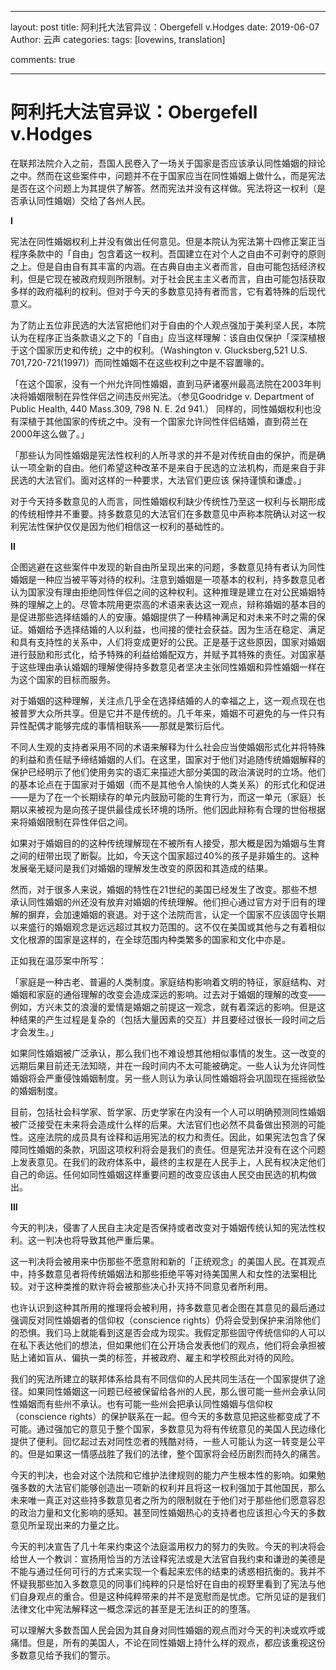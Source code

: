 ---
layout: post
title: 阿利托大法官异议：Obergefell v.Hodges
date: 2019-06-07
Author: 云声
categories: 
tags: [lovewins, translation]

comments: true

___

# 阿利托大法官异议：Obergefell v.Hodges



在联邦法院介入之前，吾国人民卷入了一场关于国家是否应该承认同性婚姻的辩论之中。然而在这些案件中，问题并不在于国家应当在同性婚姻上做什么，而是宪法是否在这个问题上为其提供了解答。然而宪法并没有这样做。宪法将这一权利（是否承认同性婚姻）交给了各州人民。

  

**I**

  

宪法在同性婚姻权利上并没有做出任何意见。但是本院认为宪法第十四修正案正当程序条款中的「自由」包含着这一权利。吾国建立在对个人之自由不可剥夺的原则之上。但是自由自有其丰富的内涵。在古典自由主义者而言，自由可能包括经济权利，但是它现在被政府规则所限制。对于社会民主主义者而言，自由可能包括获取多样的政府福利的权利。但对于今天的多数意见持有者而言，它有着特殊的后现代意义。

  

为了防止五位非民选的大法官把他们对于自由的个人观点强加于美利坚人民，本院认为在程序正当条款语义之下的「自由」应当这样理解：该自由仅保护「深深植根于这个国家历史和传统」之中的权利。（Washington v. Glucksberg,521 U.S. 701,720-721(1997)）而同性婚姻不在这些权利之中是不容置喙的。

  

「在这个国家，没有一个州允许同性婚姻，直到马萨诸塞州最高法院在2003年判决将婚姻限制在异性伴侣之间违反州宪法。（参见Goodridge v. Department of Public Health, 440 Mass.309, 798 N. E. 2d 941.） 同样的，同性婚姻权利也没有深植于其他国家的传统之中。没有一个国家允许同性伴侣结婚，直到荷兰在2000年这么做了。」

  

「那些认为同性婚姻是宪法性权利的人所寻求的并不是对传统自由的保护，而是确认一项全新的自由。他们希望这种改革不是来自于民选的立法机构，而是来自于非民选的大法官们。面对这样的一种要求，大法官们更应该 保持谨慎和谦虚。」

  

对于今天持多数意见的人而言，同性婚姻权利缺少传统性乃至这一权利与长期形成的传统相悖并不重要。持多数意见的大法官们在多数意见中声称本院确认对这一权利宪法性保护仅仅是因为他们相信这一权利的基础性的。

  

**II**

  

企图逃避在这些案件中发现的新自由所呈现出来的问题，多数意见持有者认为同性婚姻是一种应当被平等对待的权利。注意到婚姻是一项基本的权利，持多数意见者认为国家没有理由拒绝同性伴侣之间的这种权利。这种推理是建立在对公民婚姻特殊的理解之上的。尽管本院用更崇高的术语来表达这一观点，辩称婚姻的基本目的是促进那些选择结婚的人的安康。婚姻提供了一种精神满足和对未来不时之需的保证。婚姻给予选择结婚的人以利益，也间接的使社会获益。因为生活在稳定、满足和具有支持性的关系中，人们将变成更好的公民。正是基于这些原因，国家对婚姻进行鼓励和形式化，给予特殊的利益给婚配双方，并赋予其特殊的责任。对国家基于这些理由承认婚姻的理解使得持多数意见者坚决主张同性婚姻和异性婚姻一样在为这个国家的目标而服务。

  

对于婚姻的这种理解，关注点几乎全在选择结婚的人的幸福之上，这一观点现在也被普罗大众所共享。但是它并不是传统的。几千年来，婚姻不可避免的与一件只有异性配偶才能够完成的事情相联系——那就是繁衍后代。

  

不同人生观的支持者采用不同的术语来解释为什么社会应当使婚姻形式化并将特殊的利益和责任赋予缔结婚姻的人们。在这里，国家对于他们对追随传统婚姻解释的保护已经明示了他们使用务实的语汇来描述大部分美国的政治演说时的立场。他们的基本论点在于国家对于婚姻（而不是其他令人愉快的人类关系）的形式化和促进——是为了在一个长期续存的单元内鼓励可能的生育行为，而这一单元（家庭）长期以来被视为是向孩子提供最佳成长环境的场所。他们因此辩称有合理的世俗根据来将婚姻限制在异性伴侣之间。

  

如果对于婚姻目的的这种传统理解现在不被所有人接受，那大概是因为婚姻与生育之间的纽带出现了断裂。比如，今天这个国家超过40%的孩子是非婚生的。这种发展毫无疑问是我们对婚姻的理解发生改变的原因和其造成的结果。

  

然而，对于很多人来说，婚姻的特性在21世纪的美国已经发生了改变。那些不想承认同性婚姻的州还没有放弃对婚姻的传统理解。他们担心通过官方对于旧有的理解的摒弃，会加速婚姻的衰退。对于这个法院而言，认定一个国家不应该固守长期以来盛行的婚姻观念是远远超过其权力范围的。这不仅在美国或其他与之有着相似文化根源的国家是这样的，在全球范围内种类繁多的国家和文化中亦是。

  

正如我在温莎案中所写：

  

「家庭是一种古老、普遍的人类制度。家庭结构影响着文明的特征，家庭结构、对婚姻和家庭的通俗理解的改变会造成深远的影响。过去对于婚姻的理解的改变——例如，方兴未艾的浪漫的爱情是婚姻之前提这一观念，就有着深远的影响。但是这种结果的产生过程是复杂的（包括大量因素的交互）并且要经过很长一段时间之后才会发生。」

  

如果同性婚姻被广泛承认，那么我们也不难设想其他相似事情的发生。这一改变的远期后果目前还无法知晓，并在一段时间内不太可能被确定。一些人认为允许同性婚姻将会严重侵蚀婚姻制度。另一些人则认为承认同性婚姻将会巩固现在摇摇欲坠的婚姻制度。

  

目前，包括社会科学家、哲学家、历史学家在内没有一个人可以明确预测同性婚姻被广泛接受在未来将会造成什么样的后果。大法官们也必然不具备做出预测的可能性。这座法院的成员具有诠释和运用宪法的权力和责任。因此，如果宪法包含了保障同性婚姻的条款，巩固这项权利将会是我们的责任。但是宪法并没有在这个问题上发表意见。在我们的政府体系中，最终的主权是在人民手上，人民有权决定他们自己的命运。任何如同性婚姻这样重要问题的改变应该由人民交由民选的机构做出。

  

**III**

  

今天的判决，侵害了人民自主决定是否保持或者改变对于婚姻传统认知的宪法性权利。这一判决也将导致其他严重后果。

  

这一判决将会被用来中伤那些不愿意附和新的「正统观念」的美国人民。在其观点中，持多数意见者将传统婚姻法和那些拒绝平等对待美国黑人和女性的法案相比较。对于这种类推的默许将会被那些决心扑灭持不同意见者所利用。

  

也许认识到这种其所用的推理将会被利用，持多数意见者企图在其意见的最后通过强调反对同性婚姻者的信仰权（conscience rights）仍将会受到保护来消除他们的恐惧。我们马上就能看到这是否会成为现实。我假定那些固守传统信仰的人可以在私下表达他们的想法，但如果他们在公开场合发表他们的观点，他们将会承担被贴上诸如盲从、偏执一类的标签，并被政府、雇主和学校照此对待的风险。

  

我们的宪法所建立的联邦体系给具有不同信仰的人民共同生活在一个国家提供了途径。如果同性婚姻这一问题已经被保留给各州的人民，那么很可能一些州会承认同性婚姻而有些州不承认。也有可能一些州会把承认同性婚姻与信仰权（conscience rights）的保护联系在一起。但今天的多数意见把这些都变成了不可能。通过强加它的意见于整个国家，多数意见为将有传统意见的美国人民边缘化提供了便利。回忆起过去对同性恋者的残酷对待，一些人可能认为这一转变是公平的。但是如果这一情感战胜了我们的法律，整个国家将会经历剧烈而持久的痛苦。

  

今天的判决，也会对这个法院和它维护法律规则的能力产生根本性的影响。如果勉强多数的大法官们能够创造出一项新的权利并且将这一权利强加于其他国民，那么未来唯一真正对这些持多数意见者之所为的限制就在于他们对于那些他们愿意容忍的政治力量和文化影响的感知。甚至同性婚姻热心的支持者也应该担心今天的多数意见所呈现出来的力量之比。

  

今天的判决宣告了几十年来约束这个法庭滥用权力的努力的失败。今天的判决将会给世人一个教训：宣扬用恰当的方法诠释宪法或是大法官自我约束和谦逊的美德是不能与通过任何可行的方式来实现一个看起来宏伟的结束的诱惑相抗衡的。我并不怀疑我那些加入多数意见的同事们纯粹的只是恰好在自由的视野里看到了宪法与他们自身观点的重合。但是这种纯粹带来的并不是宽慰而是忧虑。它所见证的是我们法律文化中宪法解释这一概念深远的甚至是无法纠正的的堕落。

  

可以理解大多数吾国人民会因为其自身对同性婚姻的观点而对今天的判决或欢呼或痛惜。但是，所有的美国人，不论在同性婚姻上持什么样的观点，都应该重视这份多数意见给予我们的警示。